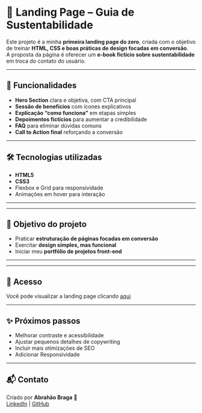 # 🌱 Landing Page – Guia de Sustentabilidade  

Este projeto é a minha **primeira landing page do zero**, criada com o objetivo de treinar **HTML, CSS e boas práticas de design focadas em conversão**.  
A proposta da página é oferecer um **e-book fictício sobre sustentabilidade** em troca do contato do usuário.  

---

## 🚀 Funcionalidades
- **Hero Section** clara e objetiva, com CTA principal  
- **Sessão de benefícios** com ícones explicativos  
- **Explicação “como funciona”** em etapas simples  
- **Depoimentos fictícios** para aumentar a credibilidade  
- **FAQ** para eliminar dúvidas comuns  
- **Call to Action final** reforçando a conversão  

---

## 🛠️ Tecnologias utilizadas
- **HTML5**  
- **CSS3**  
- Flexbox e Grid para responsividade  
- Animações em hover para interação  

---

<!-- ## 📱 Responsividade
A landing page foi desenvolvida para funcionar bem em:  
- Desktop 🖥️  
- Tablets 📱  
- Smartphones 📲   -->

---

## 🎯 Objetivo do projeto
- Praticar **estruturação de páginas focadas em conversão**  
- Exercitar **design simples, mas funcional**  
- Iniciar meu **portfólio de projetos front-end**  

---

<!-- ## 📸 Demonstração
*(Adicione aqui prints da página ou um GIF mostrando a navegação)*   -->

---

## 🔗 Acesso
Você pode visualizar a landing page clicando [aqui](https://seulink.com)  
 

---

## ✨ Próximos passos
- Melhorar contraste e acessibilidade  
- Ajustar pequenos detalhes de copywriting  
- Incluir mais otimizações de SEO  
- Adicionar Responsividade

---

## 📬 Contato
Criado por **Abrahão Braga** 👋  
[LinkedIn](www.linkedin.com/in/abrahao-braga) | [GitHub](https://github.com/abrahaobraga10)  
